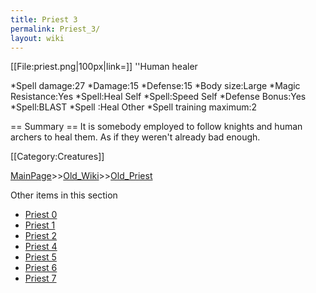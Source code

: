 ```yaml
---
title: Priest 3
permalink: Priest_3/
layout: wiki
---
```

[[File:priest.png|100px|link=]] ''Human healer

*Spell damage:27
*Damage:15
*Defense:15 
*Body size:Large
*Magic Resistance:Yes
*Spell:Heal Self
*Spell:Speed Self
*Defense Bonus:Yes
*Spell:BLAST
*Spell :Heal Other
*Spell training maximum:2

== Summary ==
It is somebody employed to follow knights and human archers to heal them. As if they weren't already bad enough.

[[Category:Creatures]]

[MainPage](/keeperrl_wiki/ "wikilink")>>[Old_Wiki](/keeperrl_wiki/Old_Wiki "wikilink")>>[Old_Priest](/keeperrl_wiki/Old_Priest "wikilink")

Other items in this section
-    [Priest 0](/keeperrl_wiki/Priest_0 "wikilink")
-    [Priest 1](/keeperrl_wiki/Priest_1 "wikilink")
-    [Priest 2](/keeperrl_wiki/Priest_2 "wikilink")
-    [Priest 4](/keeperrl_wiki/Priest_4 "wikilink")
-    [Priest 5](/keeperrl_wiki/Priest_5 "wikilink")
-    [Priest 6](/keeperrl_wiki/Priest_6 "wikilink")
-    [Priest 7](/keeperrl_wiki/Priest_7 "wikilink")
